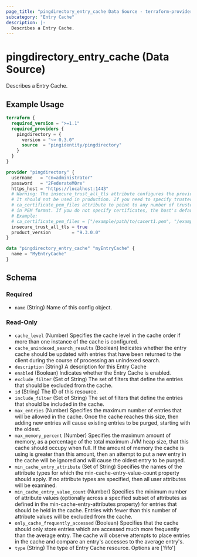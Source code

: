 ```yaml
---
page_title: "pingdirectory_entry_cache Data Source - terraform-provider-pingdirectory"
subcategory: "Entry Cache"
description: |-
  Describes a Entry Cache.
---
```


# pingdirectory_entry_cache (Data Source)

Describes a Entry Cache.

## Example Usage

```terraform
terraform {
  required_version = ">=1.1"
  required_providers {
    pingdirectory = {
      version = "~> 0.3.0"
      source  = "pingidentity/pingdirectory"
    }
  }
}

provider "pingdirectory" {
  username   = "cn=administrator"
  password   = "2FederateM0re"
  https_host = "https://localhost:1443"
  # Warning: The insecure_trust_all_tls attribute configures the provider to trust any certificate presented by the PingDirectory server.
  # It should not be used in production. If you need to specify trusted CA certificates, use the
  # ca_certificate_pem_files attribute to point to any number of trusted CA certificate files
  # in PEM format. If you do not specify certificates, the host's default root CA set will be used.
  # Example:
  # ca_certificate_pem_files = ["/example/path/to/cacert1.pem", "/example/path/to/cacert2.pem"]
  insecure_trust_all_tls = true
  product_version        = "9.3.0.0"
}

data "pingdirectory_entry_cache" "myEntryCache" {
  name = "MyEntryCache"
}
```

<!-- schema generated by tfplugindocs -->
## Schema

### Required

- `name` (String) Name of this config object.

### Read-Only

- `cache_level` (Number) Specifies the cache level in the cache order if more than one instance of the cache is configured.
- `cache_unindexed_search_results` (Boolean) Indicates whether the entry cache should be updated with entries that have been returned to the client during the course of processing an unindexed search.
- `description` (String) A description for this Entry Cache
- `enabled` (Boolean) Indicates whether the Entry Cache is enabled.
- `exclude_filter` (Set of String) The set of filters that define the entries that should be excluded from the cache.
- `id` (String) The ID of this resource.
- `include_filter` (Set of String) The set of filters that define the entries that should be included in the cache.
- `max_entries` (Number) Specifies the maximum number of entries that will be allowed in the cache. Once the cache reaches this size, then adding new entries will cause existing entries to be purged, starting with the oldest.
- `max_memory_percent` (Number) Specifies the maximum amount of memory, as a percentage of the total maximum JVM heap size, that this cache should occupy when full. If the amount of memory the cache is using is greater than this amount, then an attempt to put a new entry in the cache will be ignored and will cause the oldest entry to be purged.
- `min_cache_entry_attribute` (Set of String) Specifies the names of the attribute types for which the min-cache-entry-value-count property should apply. If no attribute types are specified, then all user attributes will be examined.
- `min_cache_entry_value_count` (Number) Specifies the minimum number of attribute values (optionally across a specified subset of attributes as defined in the min-cache-entry-attributes property) for entries that should be held in the cache. Entries with fewer than this number of attribute values will be excluded from the cache.
- `only_cache_frequently_accessed` (Boolean) Specifies that the cache should only store entries which are accessed much more frequently than the average entry. The cache will observe attempts to place entries in the cache and compare an entry's accesses to the average entry's.
- `type` (String) The type of Entry Cache resource. Options are ['fifo']

